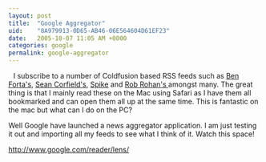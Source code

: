 ```yaml
---
layout: post
title:  "Google Aggregator"
uid:	"8A979913-0D65-AB46-06E564604D61EF23"
date:   2005-10-07 11:05 AM +0000
categories: google
permalink: google-aggregator
---
```

<a onblur="try \{parent.deselectBloggerImageGracefully();} catch(e) \{}" href="http://photos1.blogger.com/blogger/400/255/1600/feeds.gif"><img style="margin: 0pt 10px 10px 0pt; float: left; cursor: pointer;" src="http://photos1.blogger.com/blogger/400/255/200/feeds.gif" alt="" border="0" /></a>
I subscribe to a number of Coldfusion based RSS feeds such as <a href="http://www.forta.com/blog/rss.cfm?mode=full">Ben Forta's</a>, <a href="http://www.corfield.org/blog/rss.cfm?mode=full">Sean Corfield's</a>, <a href="http://www.spike.org.uk/blog/rss.cfm?mode=full">Spike</a> and <a href="http://www.robrohan.com/blog/rss.cfm?mode=full">Rob Rohan's </a> amongst many. The great thing is that I mainly read these on the Mac using Safari as I have them all bookmarked and can open them all up at the same time. This is fantastic on the mac but what can I do on the PC?

Well Google have launched a news aggregator application. I am just testing it out and importing all my feeds to see what I think of it. Watch this space!

<a href="http://www.google.com/reader/lens/">http://www.google.com/reader/lens/</a><a onblur="try \{parent.deselectBloggerImageGracefully();} catch(e) \{}" href="http://photos1.blogger.com/blogger/400/255/1600/googleagg.jpg"><img style="margin: 0pt 0pt 10px 10px; float: right; cursor: pointer;" src="http://photos1.blogger.com/blogger/400/255/200/googleagg.jpg" alt="" border="0" /></a>